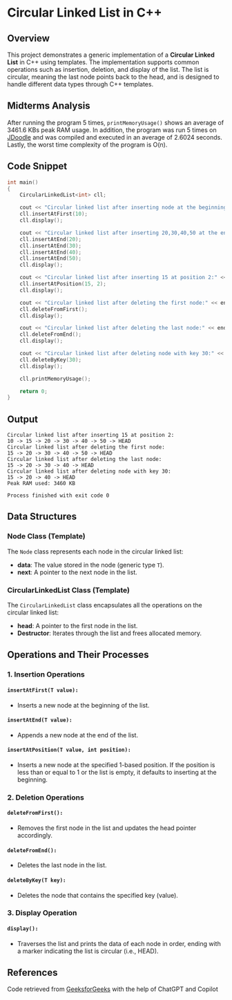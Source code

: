 # Circular Linked List in C++

## Overview
This project demonstrates a generic implementation of a **Circular Linked List** in C++ using templates. The implementation supports common operations such as insertion, deletion, and display of the list. The list is circular, meaning the last node points back to the head, and is designed to handle different data types through C++ templates.

## Midterms Analysis
After running the program 5 times, `printMemoryUsage()` shows an average of 3461.6 KBs peak RAM usage. In addition, the program was run 5 times on [JDoodle](https://www.jdoodle.com/online-compiler-c++) and was compiled and executed in an average of 2.6024 seconds. Lastly, the worst time complexity of the program is O(n).

## Code Snippet
```cpp
int main()
{
    CircularLinkedList<int> cll;

    cout << "Circular linked list after inserting node at the beginning:" << endl;
    cll.insertAtFirst(10);
    cll.display();

    cout << "Circular linked list after inserting 20,30,40,50 at the end:" << endl;
    cll.insertAtEnd(20);
    cll.insertAtEnd(30);
    cll.insertAtEnd(40);
    cll.insertAtEnd(50);
    cll.display();

    cout << "Circular linked list after inserting 15 at position 2:" << endl;
    cll.insertAtPosition(15, 2);
    cll.display();

    cout << "Circular linked list after deleting the first node:" << endl;
    cll.deleteFromFirst();
    cll.display();

    cout << "Circular linked list after deleting the last node:" << endl;
    cll.deleteFromEnd();
    cll.display();

    cout << "Circular linked list after deleting node with key 30:" << endl;
    cll.deleteByKey(30);
    cll.display();

    cll.printMemoryUsage();

    return 0;
}
```

## Output
```
Circular linked list after inserting 15 at position 2:
10 -> 15 -> 20 -> 30 -> 40 -> 50 -> HEAD
Circular linked list after deleting the first node:
15 -> 20 -> 30 -> 40 -> 50 -> HEAD
Circular linked list after deleting the last node:
15 -> 20 -> 30 -> 40 -> HEAD
Circular linked list after deleting node with key 30:
15 -> 20 -> 40 -> HEAD
Peak RAM used: 3460 KB

Process finished with exit code 0
```

## Data Structures

### Node Class (Template)
The `Node` class represents each node in the circular linked list:
- **data**: The value stored in the node (generic type `T`).
- **next**: A pointer to the next node in the list.


### CircularLinkedList Class (Template)
The `CircularLinkedList` class encapsulates all the operations on the circular linked list:
- **head**: A pointer to the first node in the list.
- **Destructor**: Iterates through the list and frees allocated memory.

## Operations and Their Processes

### 1. Insertion Operations

#### `insertAtFirst(T value):`
- Inserts a new node at the beginning of the list.

#### `insertAtEnd(T value):`
- Appends a new node at the end of the list.

#### `insertAtPosition(T value, int position):`
- Inserts a new node at the specified 1-based position. If the position is less than or equal to 1 or the list is empty, it defaults to inserting at the beginning.

### 2. Deletion Operations

#### `deleteFromFirst():`
- Removes the first node in the list and updates the head pointer accordingly.

#### `deleteFromEnd():`
- Deletes the last node in the list.

#### `deleteByKey(T key):`
- Deletes the node that contains the specified key (value).

### 3. Display Operation

#### `display():`
- Traverses the list and prints the data of each node in order, ending with a marker indicating the list is circular (i.e., HEAD).

## References
Code retrieved from [GeeksforGeeks](https://www.geeksforgeeks.org/circular-linked-list-in-cpp/) with the help of ChatGPT and Copilot
